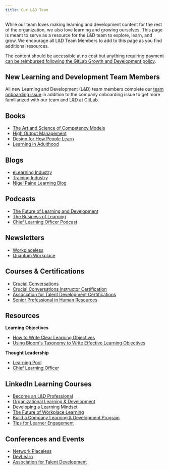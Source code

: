 ```yaml
---
title: Our L&D Team
---
```


While our team loves making learning and development content for the rest of the organization, we also love learning and growing ourselves. This page is meant to serve as a resource for the L&D team to explore, learn, and grow. We encourage all L&D Team Members to add to this page as you find additional resources.

The content should be accessible at no cost but anything requiring payment [can be reimbursed following the GitLab Growth and Development policy](/handbook/total-rewards/benefits/general-and-entity-benefits/growth-and-development).

## New Learning and Development Team Members

All new Learning and Development (L&D) team members complete our [team onboarding issue](https://gitlab.com/gitlab-com/people-group/learning-development/general/-/blob/master/.gitlab/issue_templates/new-learning-and-development-team-member.md) in addition to the company onboarding issue to get more familiarized with our team and L&D at GitLab.

## Books

- [The Art and Science of Competency Models](https://www.amazon.com/Art-Science-Competency-Models-Organizations/dp/0787946028)
- [High Output Management](https://www.amazon.com/High-Output-Management-Andrew-Grove/dp/0679762884/ref=sr_1_3?dchild=1&keywords=high+performance+management&qid=1613747463&s=books&sr=1-3)
- [Design for How People Learn](https://www.amazon.com/Design-People-Learn-Voices-Matter/dp/0134211286/ref=sr_1_7?dchild=1&keywords=Adult+Learning&qid=1613753198&sr=8-7)
- [Learning in Adulthood](https://www.amazon.com/Learning-Adulthood-Comprehensive-Guide-Fourth/dp/1119490480/ref=sr_1_2_sspa?dchild=1&keywords=Adult+Learning&qid=1613753198&sr=8-2-spons&psc=1&spLa=ZW5jcnlwdGVkUXVhbGlmaWVyPUExWjJEUDVTVElFV1lFJmVuY3J5cHRlZElkPUEwODUxOTAzMUFISkxPQUFXNkVZMyZlbmNyeXB0ZWRBZElkPUEwNjEyMzIwU1hTVFdGT0ZLN0hMJndpZGdldE5hbWU9c3BfYXRmJmFjdGlvbj1jbGlja1JlZGlyZWN0JmRvTm90TG9nQ2xpY2s9dHJ1ZQ==)

## Blogs

- [eLearning Industry](https://elearningindustry.com/)
- [Training Industry](https://trainingindustry.com/blog)
- [Nigel Paine Learning Blog](https://www.nigelpaine.com/insights/)

## Podcasts

- [The Future of Learning and Development](https://podcasts.apple.com/us/podcast/the-future-of-learning-and-development-podcast/id1505100929)
- [The Business of Learning](https://podcasts.apple.com/us/podcast/the-business-of-learning/id1372123987?mt=2)
- [Chief Learning Officer Podcast](https://www.chieflearningofficer.com/podcasts/)

## Newsletters

- [Workplaceless](https://www.workplaceless.com/)
- [Quantum Workplace](https://www.quantumworkplace.com/future-of-work-subscribe)

## Courses & Certifications

- [Crucial Conversations](https://www.vitalsmarts.com/crucial-conversations-training/)
- [Crucial Conversations Instructor Certification](https://www.vitalsmarts.com/crucial-conversations-training/)
- [Association for Talent Development Certifications](https://www.td.org/education-courses/certificate-programs)
- [Senior Professional in Human Resources](https://www.hrci.org/our-programs/our-certifications/sphr)

## Resources

**Learning Objectives**

- [How to Write Clear Learning Objectives](http://www.bu.edu/cme/forms/RSS_forms/tips_for_writing_objectives.pdf)
- [Using Bloom's Taxonomy to Write Effective Learning Objectives](https://tips.uark.edu/using-blooms-taxonomy/)

**Thought Leadership**

- [Learning Pool](https://learningpool.com/)
- [Chief Learning Officer](https://www.chieflearningofficer.com/)

## LinkedIn Learning Courses

- [Become an L&D Professional](https://www.linkedin.com/learning/paths/become-an-l-d-professional-4?)
- [Organizational Learning & Development](https://www.linkedin.com/learning/organizational-learning-and-development/make-your-l-d-a-true-business-partner?)
- [Developing a Learning Mindset](https://www.linkedin.com/learning/developing-a-learning-mindset/welcome?)
- [The Future of Workplace Learning](https://www.linkedin.com/learning/the-future-of-workplace-learning/why-workplace-learning-matters?)
- [Build a Company Learning & Development Program](https://www.linkedin.com/learning/paths/build-a-company-learning-and-development-program)
- [Tips for Learner Engagement](https://www.linkedin.com/learning/tips-for-learner-engagement/)

## Conferences and Events

- [Network Placeless](https://www.workplaceless.com/networkplaceless)
- [DevLearn](https://devlearn.com/)
- [Association for Talent Development](https://www.td.org/events)
